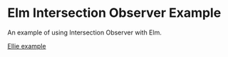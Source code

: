 # Elm Intersection Observer Example

An example of using Intersection Observer with Elm.

[Ellie example](https://ellie-app.com/mcrcwxkYS2Wa1)
